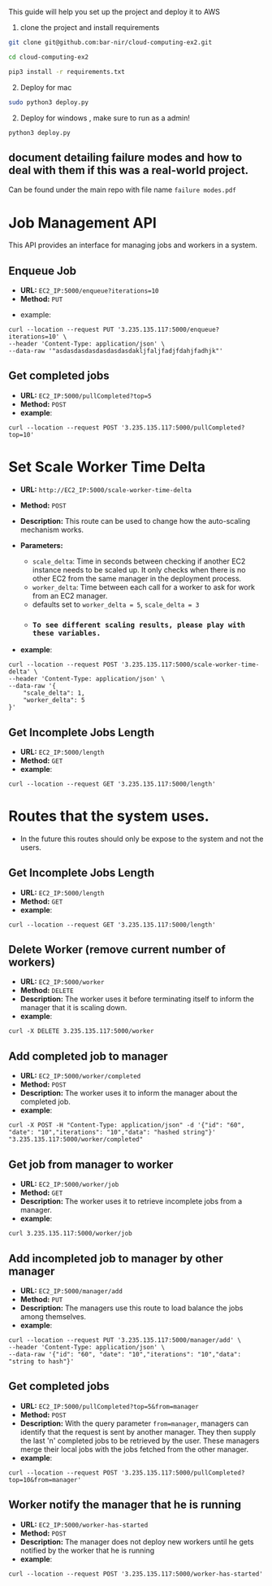 This guide will help you set up the project and deploy it to AWS

1. clone the project and install requirements

```bash
git clone git@github.com:bar-nir/cloud-computing-ex2.git
```

```bash
cd cloud-computing-ex2
```

```bash
pip3 install -r requirements.txt
```

2. Deploy for mac

```bash
sudo python3 deploy.py
```

2. Deploy for windows , make sure to run as a admin!

```
python3 deploy.py
```

## document detailing failure modes and how to deal with them if this was a real-world project.

Can be found under the main repo with file name `failure modes.pdf`

# Job Management API

This API provides an interface for managing jobs and workers in a system.

## Enqueue Job

- **URL:** `EC2_IP:5000/enqueue?iterations=10`
- **Method:** `PUT`

* example:

```
curl --location --request PUT '3.235.135.117:5000/enqueue?iterations=10' \
--header 'Content-Type: application/json' \
--data-raw '"asdasdasdasdasdasdasdakljfaljfadjfdahjfadhjk"'
```

## Get completed jobs

- **URL:** `EC2_IP:5000/pullCompleted?top=5`
- **Method:** `POST`
- **example**:

```
curl --location --request POST '3.235.135.117:5000/pullCompleted?top=10'
```

# Set Scale Worker Time Delta

- **URL:** `http://EC2_IP:5000/scale-worker-time-delta`
- **Method:** `POST`

- **Description:**
  This route can be used to change how the auto-scaling mechanism works.

- **Parameters:**

  - `scale_delta`: Time in seconds between checking if another EC2 instance needs to be scaled up. It only checks when there is no other EC2 from the same manager in the deployment process.
  - `worker_delta`: Time between each call for a worker to ask for work from an EC2 manager.
  - defaults set to `worker_delta = 5`, `scale_delta = 3`
  - ### `To see different scaling results, please play with these variables.`

- **example**:

```
curl --location --request POST '3.235.135.117:5000/scale-worker-time-delta' \
--header 'Content-Type: application/json' \
--data-raw '{
    "scale_delta": 1,
    "worker_delta": 5
}'
```

## Get Incomplete Jobs Length

- **URL:** `EC2_IP:5000/length`
- **Method:** `GET`
- **example**:

```
curl --location --request GET '3.235.135.117:5000/length'
```

# Routes that the system uses.

- In the future this routes should only be expose to the system and not the users.

## Get Incomplete Jobs Length

- **URL:** `EC2_IP:5000/length`
- **Method:** `GET`
- **example**:

```
curl --location --request GET '3.235.135.117:5000/length'
```

## Delete Worker (remove current number of workers)

- **URL:** `EC2_IP:5000/worker`
- **Method:** `DELETE`
- **Description:**
  The worker uses it before terminating itself to inform the manager that it is scaling down.
- **example**:

```
curl -X DELETE 3.235.135.117:5000/worker
```

## Add completed job to manager

- **URL:** `EC2_IP:5000/worker/completed`
- **Method:** `POST`
- **Description:**
  The worker uses it to inform the manager about the completed job.
- **example**:

```
curl -X POST -H "Content-Type: application/json" -d '{"id": "60", "date": "10","iterations": "10","data": "hashed string"}' "3.235.135.117:5000/worker/completed"
```

## Get job from manager to worker

- **URL:** `EC2_IP:5000/worker/job`
- **Method:** `GET`
- **Description:**
  The worker uses it to retrieve incomplete jobs from a manager.
- **example**:

```
curl 3.235.135.117:5000/worker/job
```

## Add incompleted job to manager by other manager

- **URL:** `EC2_IP:5000/manager/add`
- **Method:** `PUT`
- **Description:**
  The managers use this route to load balance the jobs among themselves.
- **example**:

```
curl --location --request PUT '3.235.135.117:5000/manager/add' \
--header 'Content-Type: application/json' \
--data-raw '{"id": "60", "date": "10","iterations": "10","data": "string to hash"}'
```

## Get completed jobs

- **URL:** `EC2_IP:5000/pullCompleted?top=5&from=manager`
- **Method:** `POST`
- **Description:**
  With the query parameter `from=manager`, managers can identify that the request is sent by another manager. They then supply the last 'n' completed jobs to be retrieved by the user. These managers merge their local jobs with the jobs fetched from the other manager.
- **example**:

```
curl --location --request POST '3.235.135.117:5000/pullCompleted?top=10&from=manager'
```

## Worker notify the manager that he is running

- **URL:** `EC2_IP:5000/worker-has-started`
- **Method:** `POST`
- **Description:**
  The manager does not deploy new workers until he gets notified by the worker that he is running
- **example**:

```
curl --location --request POST '3.235.135.117:5000/worker-has-started'
```

